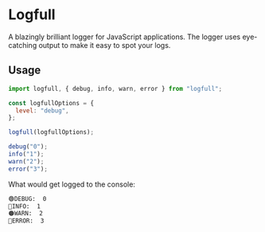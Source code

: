# Logfull

A blazingly brilliant logger for JavaScript applications. The logger uses eye-catching output to make it easy to spot your logs.

## Usage

```javascript
import logfull, { debug, info, warn, error } from "logfull";

const logfullOptions = {
  level: "debug",
};

logfull(logfullOptions);

debug("0");
info("1");
warn("2");
error("3");
```

What would get logged to the console:

```bash
🟢DEBUG:  0
🔵INFO:  1
🟠WARN:  2
🔴ERROR:  3
```
